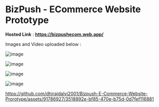 # BizPush - ECommerce Website Prototype  
  
**Hosted Link** : **https://bizpushecom.web.app/**  

  Images and Video uploaded below :  

  ![image](https://github.com/dhirajdalvi2001/Bizpush-E-Commerce-Website-Prorotype/assets/91786927/4fa4de37-752a-4d44-bda6-0ad267904f49)

  ![image](https://github.com/dhirajdalvi2001/Bizpush-E-Commerce-Website-Prorotype/assets/91786927/af4ceece-21a5-47f9-857f-4b46a742ac82)

  ![image](https://github.com/dhirajdalvi2001/Bizpush-E-Commerce-Website-Prorotype/assets/91786927/8c28d907-1b09-4ae6-822f-e17803195fbf)

  ![image](https://github.com/dhirajdalvi2001/Bizpush-E-Commerce-Website-Prorotype/assets/91786927/a1ac4b2f-ae1e-41e8-9af5-826430899763)

  

https://github.com/dhirajdalvi2001/Bizpush-E-Commerce-Website-Prorotype/assets/91786927/3518892e-bf85-470e-b75d-0d7fef116881

